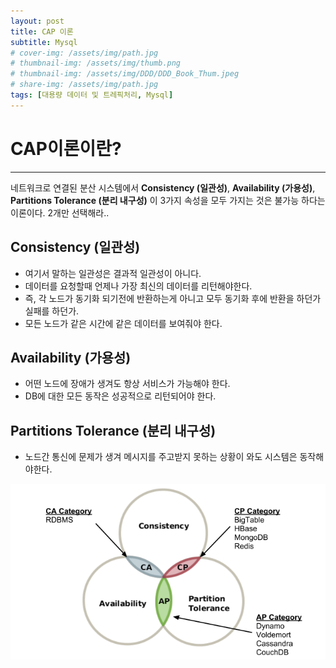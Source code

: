 ```yaml
---
layout: post
title: CAP 이론
subtitle: Mysql
# cover-img: /assets/img/path.jpg
# thumbnail-img: /assets/img/thumb.png
# thumbnail-img: /assets/img/DDD/DDD_Book_Thum.jpeg
# share-img: /assets/img/path.jpg
tags: [대용량 데이터 및 트레픽처리, Mysql]
---
```


# CAP이론이란?
---
네트워크로 연결된 분산 시스템에서 **Consistency (일관성)**, **Availability (가용성)**, **Partitions Tolerance (분리 내구성)** 이 3가지 속성을 모두 가지는 것은 불가능 하다는 이론이다. 2개만 선택해라..

## Consistency (일관성)
- 여기서 말하는 일관성은 결과적 일관성이 아니다.
- 데이터를 요청할때 언제나 가장 최신의 데이터를 리턴해야한다.
- 즉, 각 노드가 동기화 되기전에 반환하는게 아니고 모두 동기화 후에 반환을 하던가 실패를 하던가.
- 모든 노드가 같은 시간에 같은 데이터를 보여줘야 한다.

## Availability (가용성)
- 어떤 노드에 장애가 생겨도 항상 서비스가 가능해야 한다.
- DB에 대한 모든 동작은 성공적으로 리턴되어야 한다.

## Partitions Tolerance (분리 내구성)
- 노드간 통신에 문제가 생겨 메시지를 주고받지 못하는 상황이 와도 시스템은 동작해야한다.

![cap](/assets/img/mysql/cap.png)

